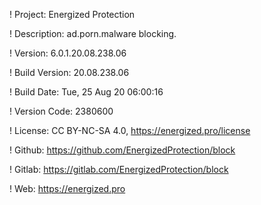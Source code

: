 ! Project: Energized Protection

! Description: ad.porn.malware blocking.

! Version: 6.0.1.20.08.238.06

! Build Version: 20.08.238.06

! Build Date: Tue, 25 Aug 20 06:00:16

! Version Code: 2380600

! License: CC BY-NC-SA 4.0, https://energized.pro/license

! Github: https://github.com/EnergizedProtection/block

! Gitlab: https://gitlab.com/EnergizedProtection/block


! Web: https://energized.pro
